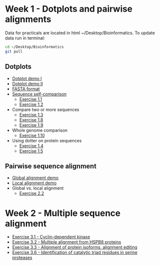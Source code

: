 # Week 1 - Dotplots and pairwise alignments

Data for practicals are located in html ~/Desktop/Bioinformatics. To update data run in terminal:

```bash
cd ~/Desktop/Bioinformatics
git pull
```
## Dotplots
- [Dotplot demo I](https://kavonrtep.github.io/games/dotplot-demo.html)
- [Dotplot demo II](https://kavonrtep.github.io/games/dotplot-explorer.html)
- [FASTA format](./data_formats.md/#fasta-fa-fna-faa-fasta)
- [Sequence self-comparison](./sequence_alignment.md/#dotplots)
  - [Exercise 1.1](./sequence_alignment.md/#exercise-11---simple-self-comparison-using-dotplot)
  - [Exercise 1.2](./sequence_alignment.md/#exercise-12---identification-of-repetitive-motifs-using-dotplot)
- Compare two or more sequences
  - [Exercise 1.3](./sequence_alignment.md/#exercise-13---comparison-of-sequences-with-insertions-deletions-inversions)
  - [Exercise 1.8](./sequence_alignment.md/#exercise-18---identifying-overlaps-and-creating-a-sequence-assembly-using-dot-plots)
  - [Exercise 1.9](./sequence_alignment.md/#exercise-19---compare-two-genomic-regions-with-dotter)
- Whole genome comparison
  - [Exercise 1.10](./sequence_alignment.md/#exercise-110---whole-genome-comparison-with-gepard-program)
- Using dotter on protein sequences
  - [Exercise 1.4](./sequence_alignment.md/#exercise-14---comparison-of-her-proteins-using-dotplot)
  - [Exercise 1.5](./sequence_alignment.md/#exercise-15---comparison-of-hox-proteins-using-dotplot)
## Pairwise sequence alignment
- [Global alignment demo](https://kavonrtep.github.io/games/needleman-wunsch.html)
- [Local alignment demo](https://kavonrtep.github.io/games/smith-waterman.html)
- Global vs. local alignment
  - [Exercise 2.2](./sequence_alignment.md/#exercise-22---pairwise-alignment-using-ncbi-blast)


# Week 2 - Multiple sequence alignment

- [Exercise 3.1 - Cyclin-dependent kinase](./sequence_alignment.md/#exercise-31---multiple-sequence-alignment---cyclin-dependent-kinase)
- [Exercise 3.2 - Multiple alignment from HSPB8 proteins](./sequence_alignment.md/#exercise-32---multiple-alignment-from-hspb8-proteins)
- [Exercise 3.3 - Alignment of protein isoforms, alignment editing](./sequence_alignment.md/#exercise-33---alignment-of-protein-isoforms-alignment-editing)
- [Exercise 3.6 - Identification of catalytic triad residues in serine proteases](./sequence_alignment.md/#exercise-36---identification-of-catalytic-triad-residues-in-serine-proteases)